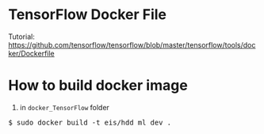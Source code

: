 # TensorFlow Docker File
Tutorial: https://github.com/tensorflow/tensorflow/blob/master/tensorflow/tools/docker/Dockerfile

# How to build docker image
1. in `docker_TensorFlow` folder 
<pre>
$ sudo docker build -t eis/hdd_ml_dev .
</pre>
